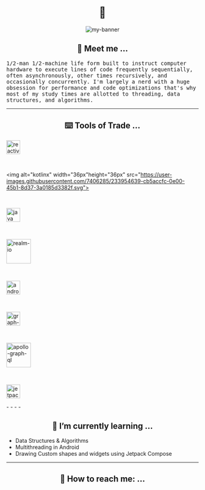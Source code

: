 <h1 align="center">👋</h2>

<!--
**Pshypher/Pshypher** is a ✨ _special_ ✨ repository because its `README.md` (this file) appears on your GitHub profile.

Here are some ideas to get you started:

- 🔭 I’m currently working on ...

- 👯 I’m looking to collaborate on ...
- 🤔 I’m looking for help with ...
- 💬 Ask me about ...
- 📫 How to reach me: ...
- 😄 Pronouns: ...
- ⚡ Fun fact: ...
-->

<p align="center">
    <img src="https://user-images.githubusercontent.com/7406285/233926519-69845257-4f57-4921-88f6-74c289216b97.gif" alt="my-banner">
</p>

<h2 align="center">👣 Meet me ...</h2>
<tt align="center">
1/2-man 1/2-machine life form built to instruct computer hardware to execute lines of code frequently sequentially, often asynchronously, other times recursively, and occasionally concurrently. I'm largely a nerd with a huge obsession for performance and code optimizations that's why most of my study times are allotted to threading, data structures, and algorithms.
</tt>

- - - -

<h2 align="center">⌨️ Tools of Trade ...</h2>
<p float="center">
<img alt="reactivex" width="36px" height="36px" src="https://user-images.githubusercontent.com/7406285/233952955-e0dc6b49-3cdf-4eba-a512-683037f4a05c.svg">

&emsp;

<img alt="kotlinx" width="36px"height="36px" src="https://user-images.githubusercontent.com/7406285/233954639-cb5accfc-0e00-45b1-8d37-3a0185d3382f.svg">

&emsp;

<img alt="java" width="36px" height="36px" src="https://user-images.githubusercontent.com/7406285/233954688-736275ec-367b-481c-a4d9-0766db217d58.svg">

&emsp;

<img alt="realm-io" width="64px" height="64px" src="https://user-images.githubusercontent.com/7406285/233954715-3dc32a7d-8722-4856-8d6d-e879eb9f0caa.svg">

&emsp;

<img alt="android-sdk" width="36px" height="36px" src="https://user-images.githubusercontent.com/7406285/233954736-908c9460-c181-402f-8239-350a9c21f805.svg">

&emsp;

<img alt="graph-ql" width="36px" height="36px" src="https://user-images.githubusercontent.com/7406285/233954811-e253493b-c695-4800-aae2-016a1bec607f.svg">

&emsp;

<img alt="apollo-graph-ql" width="64px" height="64px" src="https://user-images.githubusercontent.com/7406285/233962221-74a6c26a-388c-4eb3-a936-88704c7b2976.svg">

&emsp;

<img alt="jetpack-compose" width="36px" height="36px" src="https://user-images.githubusercontent.com/7406285/233954890-a1b70072-a548-4c7c-a211-f3de5174d368.png">
</p>
- - - -

<h2 align="center">📑 I’m currently learning ...</h2>
<ul>
<li>Data Structures & Algorithms</li>
<li>Multithreading in Android</li>
<li>Drawing Custom shapes and widgets using Jetpack Compose</li>
</ul>

- - - -

<h2 align="center">📧 How to reach me: ...</h2>

